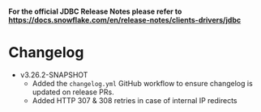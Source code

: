 #### For the official JDBC Release Notes please refer to https://docs.snowflake.com/en/release-notes/clients-drivers/jdbc

# Changelog
- v3.26.2-SNAPSHOT
    - Added the `changelog.yml` GitHub workflow to ensure changelog is updated on release PRs.
    - Added HTTP 307 & 308 retries in case of internal IP redirects
  
